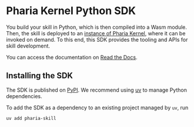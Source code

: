 # Pharia Kernel Python SDK

You build your skill in Python, which is then compiled into a Wasm module.
Then, the skill is deployed to an [instance of Pharia Kernel](https://pharia-kernel.product.pharia.com),
where it can be invoked on demand.
To this end, this SDK provides the tooling and APIs for skill development.

You can access the documentation on [Read the Docs](https://pharia-skill.readthedocs.io).

## Installing the SDK

The SDK is published on [PyPI](https://pypi.org/project/pharia-skill/).
We recommend using [uv](https://docs.astral.sh/uv/) to manage Python dependencies.

To add the SDK as a dependency to an existing project managed by `uv`, run

```sh
uv add pharia-skill
```
